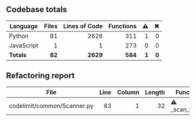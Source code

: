 ## Codebase totals
| **Language** | **Files** | **Lines of Code** | **Functions** | ⚠ | ✖ |
| --- | ---: | ---: | ---: | ---: | ---: |
| Python | 81 | 2628 | 311 | 1 | 0 |
| JavaScript | 1 | 1 | 273 | 0 | 0 |
| **Totals** | **82** | **2629** | **584** | **1** | **0** |

## Refactoring report
| **File** | **Line** | **Column** | **Length** | **Function** |
| --- | ---: | ---: | ---: | --- |
| codelimit/common/Scanner.py | 83 | 1 | 32 | ⚠ _scan_folder |

